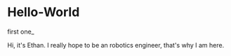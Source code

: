 # Hello-World
first one_

Hi, it's Ethan. I really hope to be an robotics engineer, that's why I am here.
